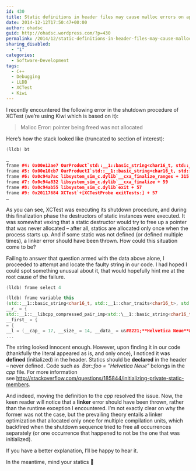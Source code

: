 ```yaml
---
id: 430
title: Static definitions in header files may cause malloc errors on application teardown
date: 2014-12-12T17:50:47+00:00
author: ohadsc
guid: http://ohadsc.wordpress.com/?p=430
permalink: /2014/12/static-definitions-in-header-files-may-cause-malloc-errors-on-application-teardown/
sharing_disabled:
  - "1"
categories:
  - Software-Development
tags:
  - C++
  - Debugging
  - LLDB
  - XCTest
  - Kiwi
---
```

I recently encountered the following error in the shutdown procedure of XCTest (we&#8217;re using Kiwi which is based on it):

> Malloc Error: pointer being freed was not allocated

Here&#8217;s how the stack looked like (truncated to section of interest):

```cpp
(lldb) bt
  
…
frame #4: 0x00e12ae7 OurProduct`std::__1::basic_string<char16_t, std::__1::char_traits<char16_t>, std::__1::allocator<char16_t> >::~basic_string(this=0x042a2058) + 103 at string:2093
frame #5: 0x00e10cb7 OurProductI`std::__1::basic_string<char16_t, std::__1::char_traits<char16_t>, std::__1::allocator<char16_t> >::~basic_string(this=0x042a2058) + 23 at string:2090
frame #6: 0x0c94a7ac libsystem_sim_c.dylib`__cxa_finalize_ranges + 315
frame #7: 0x0c94a832 libsystem_sim_c.dylib`__cxa_finalize + 59
frame #8: 0x0c94ab55 libsystem_sim_c.dylib`exit + 57
frame #9: 0x20117684 XCTest`+[XCTestProbe exitTests:] + 57
…
```

As you can see, XCTest was executing its shutdown procedure, and during this finalization phase the destructors of static instances were executed. It was somewhat vexing that a static destructor would try to free up a pointer that was never allocated &#8211; after all, statics are allocated only once when the process starts up. And if some static was not defined (or defined multiple times), a linker error should have been thrown. How could this situation come to be?

Failing to answer that question armed with the data above alone, I proceeded to attempt and locate the faulty string in our code. I had hoped I could spot something unusual about it, that would hopefully hint me at the root cause of the failure.

```cpp
(lldb) frame select 4

(lldb) frame variable this
(std::__1::basic_string<char16_t, std::__1::char_traits<char16_t>, std::__1::allocator<char16_t> >) *this = {
__r_ = {
std::__1::__libcpp_compressed_pair_imp<std::\__1::basic_string<char16_t, std::__1::char_traits<char16_t>, std::__1::allocator<char16_t> >::\__rep, std::__1::allocator<char16_t> > = {
__first_ = {
= {
__l = (__cap_ = 17, __size_ = 14, __data_ = u&#8221;**Helvetica Neue**&#8220;)
...
```

The string looked innocent enough. However, upon finding it in our code (thankfully the literal appeared as is, and only once), I noticed it was **defined** (initialized) in the header. Statics should be **declared** in the header &#8211; never defined. Code such as  _Bar::foo = &#8220;Helvetica Neue&#8221;_ belongs in the _cpp_ file. For more information see <http://stackoverflow.com/questions/185844/initializing-private-static-members>.

And indeed, moving the definition to the _cpp_ resolved the issue. Now, the keen reader will notice that a **linker** error should have been thrown, rather than the runtime exception I encountered. I&#8217;m not exactly clear on why the former was not the case, but the prevailing theory entails a linker optimization that allocated only once for multiple compilation units, which backfired when the shutdown sequence tried to free all occurrences separately (or one occurrence that happened to not be the one that was initialized).

If you have a better explanation, I&#8217;ll be happy to hear it.
  
In the meantime, mind your statics 🙂